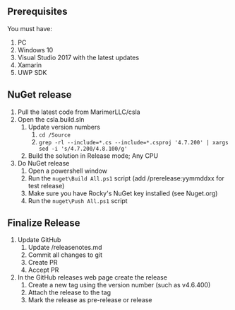Prerequisites
-------------
You must have:

1. PC
 1. Windows 10
 1. Visual Studio 2017 with the latest updates
  1. Xamarin
  1. UWP SDK

NuGet release
-------------
1. Pull the latest code from MarimerLLC/csla
1. Open the csla.build.sln
   1. Update version numbers
      1. `cd /Source`
      1. `grep -rl --include=*.cs --include=*.csproj '4.7.200' | xargs sed -i 's/4.7.200/4.8.100/g'`
   1. Build the solution in Release mode; Any CPU
1. Do NuGet release
   1. Open a powershell window
   1. Run the `nuget\Build All.ps1` script (add /prerelease:yymmddxx for test release)
   1. Make sure you have Rocky's NuGet key installed (see Nuget.org)
   1. Run the `nuget\Push All.ps1` script

Finalize Release
----------------
1. Update GitHub
   1. Update /releasenotes.md
   1. Commit all changes to git
   1. Create PR 
   1. Accept PR
1. In the GitHub releases web page create the release
   1. Create a new tag using the version number (such as v4.6.400)
   1. Attach the release to the tag
   1. Mark the release as pre-release or release
